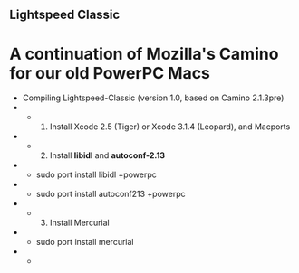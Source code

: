 Lightspeed Classic
-------------------
A continuation of **Mozilla's Camino** for our old PowerPC Macs
==========================================================
- Compiling Lightspeed-Classic (version 1.0, based on Camino 2.1.3pre)
- - 1. Install Xcode 2.5 (Tiger) or Xcode 3.1.4 (Leopard), and Macports
- - 2. Install **libidl** and **autoconf-2.13**
- - sudo port install libidl +powerpc
- - sudo port install autoconf213 +powerpc
- - 3. Install Mercurial
- - sudo port install mercurial
- -
